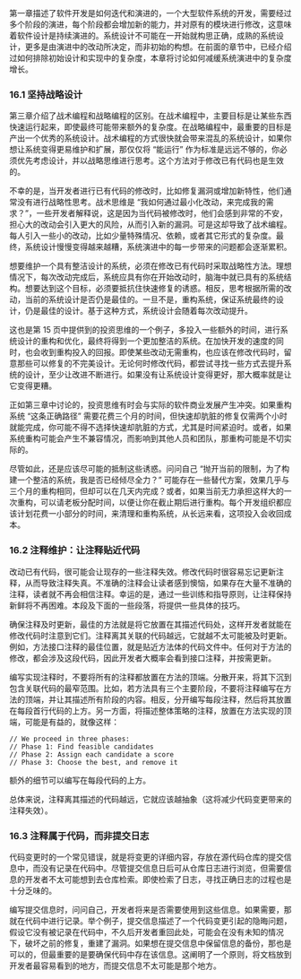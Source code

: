 第一章描述了软件开发是如何迭代和演进的，一个大型软件系统的开发，需要经过多个阶段的演进，每个阶段都会增加新的能力，并对原有的模块进行修改，这意味着软件设计是持续演进的。系统设计不可能在一开始就构思正确，成熟的系统设计，更多是由演进中的改动所决定，而非初始的构想。在前面的章节中，已经介绍过如何排除初始设计和实现中的复杂度，本章将讨论如何减缓系统演进中的复杂度增长。

### 16.1 坚持战略设计

第三章介绍了战术编程和战略编程的区别。在战术编程中，主要目标是让某些东西快速运行起来，即使最终可能带来额外的复杂度。在战略编程中，最重要的目标是产出一个优秀的系统设计。战术编程的方式很快就会带来混乱的系统设计，如果你想让系统变得更易维护和扩展，那仅仅将 “能运行” 作为标准是远远不够的，你必须优先考虑设计，并以战略思维进行思考。这个方法对于修改已有代码也是生效的。

不幸的是，当开发者进行已有代码的修改时，比如修复漏洞或增加新特性，他们通常没有进行战略性思考。战术思维是 “我如何通过最小化改动，来完成我的需求？”，一些开发者解释说，这是因为当代码被修改时，他们会感到非常的不安，担心大的改动会引入更大的风险，从而引入新的漏洞。可是这却导致了战术编程。每人引入一些小的改动，比如少量特殊情况、依赖，或者其它形式的复杂度。最终，系统设计慢慢变得越来越糟，系统演进中的每一步带来的问题都会逐渐累积。

想要维护一个具有整洁设计的系统，必须在修改已有代码时采取战略性方法。理想情况下，每次改动完成后，系统应具有你在开始改动时，脑海中就已具有的系统结构。想要达到这个目标，必须要抵抗住快速修复的诱惑。相反，思考根据所需的改动，当前的系统设计是否仍是最佳的。一旦不是，重构系统，保证系统最终的设计，仍是最佳的设计。基于这种方式，系统设计会随着每次改动提升。

这也是第 15 页中提供到的投资思维的一个例子，多投入一些额外的时间，进行系统设计的重构和优化，最终将得到一个更加整洁的系统。在加快开发的速度的同时，也会收到重构投入的回报。即使某些改动无需重构，也应该在修改代码时，留意那些可以修复的不完美设计。无论何时修改代码，都尝试寻找一些方式去提升系统的设计，至少让改进不断进行。如果没有让系统设计变得更好，那大概率就是让它变得更糟。

正如第三章中讨论的，投资思维有时会与实际的软件商业发展产生冲突。如果重构系统 “这条正确路径” 需要花费三个月的时间，但快速却肮脏的修复仅需两个小时就能完成，你可能不得不选择快速却肮脏的方式，尤其是时间紧迫时。或者，如果系统重构可能会产生不兼容情况，而影响到其他人员和团队，那重构可能是不切实际的。

尽管如此，还是应该尽可能的抵制这些诱惑。问问自己 “抛开当前的限制，为了构建一个整洁的系统，我是否已经倾尽全力？” 可能存在一些替代方案，效果几乎与三个月的重构相同，但却可以在几天内完成？或者，如果当前无力承担这样大的一次重构，可以请老板分配时间，以便让你在截止期后进行重构。每个开发组织都应该计划花费一小部分的时间，来清理和重构系统，从长远来看，这项投入会收回成本。

### 16.2 注释维护：让注释贴近代码

改动已有代码，很可能会让现存的一些注释失效。修改代码时很容易忘记更新注释，从而导致注释失真。不准确的注释会让读者感到懊恼，如果存在大量不准确的注释，读者就不再会相信注释。幸运的是，通过一些训练和指导原则，让注释保持新鲜将不再困难。本段及下面的一些段落，将提供一些具体的技巧。

确保注释及时更新，最佳的方法就是将它放置在其描述代码处，这样开发者就能在修改代码时注意到它们。注释离其关联的代码越远，它就越不太可能被及时更新。例如，方法接口注释的最佳位置，就是贴近方法体的代码文件中。任何对于方法的修改，都会涉及这段代码，因此开发者大概率会看到接口注释，并按需更新。

编写实现注释时，不要将所有的注释都放置在方法的顶端。分散开来，将其下沉到包含关联代码的最窄范围。比如，若方法具有三个主要阶段，不要将注释编写在方法的顶端，并让其描述所有阶段的内容。相反，分开编写每段注释，然后将其放置在每段首行代码的上方。另一方面，将描述整体策略的注释，放置在方法实现的顶端，可能是有益的，就像这样：

```auto
// We proceed in three phases:
// Phase 1: Find feasible candidates
// Phase 2: Assign each candidate a score
// Phase 3: Choose the best, and remove it
```

额外的细节可以编写在每段代码的上方。

总体来说，注释离其描述的代码越远，它就应该越抽象（这将减少代码变更带来的注释失效）。

### 16.3 注释属于代码，而非提交日志

代码变更时的一个常见错误，就是将变更的详细内容，存放在源代码仓库的提交信息中，而没有记录在代码中。尽管提交信息日后可从仓库日志进行浏览，但需要信息的开发者不太可能想到去仓库检索。即使检索了日志，寻找正确日志的过程也是十分乏味的。

编写提交信息时，问问自己，开发者将来是否需要使用到这些信息。如果需要，那就在代码中进行记录。举个例子，提交信息描述了一个代码变更引起的隐晦问题，假设它没有被记录在代码中，不久后开发者重回此处，可能会在没有未知的情况下，破坏之前的修复，重建了漏洞。如果想在提交信息中保留信息的备份，那也是可以的，但最重要的是要确保代码中存在该信息。这阐明了一个原则，将文档放到开发者最容易看到的地方，而提交信息不太可能是那个地方。
